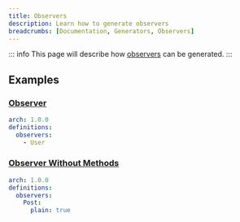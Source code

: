 ```yaml
---
title: Observers
description: Learn how to generate observers
breadcrumbs: [Documentation, Generators, Observers]
---
```


::: info
This page will describe how [observers](https://laravel.com/docs/10.x/eloquent#observers) can be generated.
:::

## Examples

### [Observer](https://laravel.com/docs/10.x/eloquent#observers)

```yaml
arch: 1.0.0
definitions:
  observers:
    - User
```

### [Observer Without Methods](https://laravel.com/docs/10.x/eloquent#observers)

```yaml
arch: 1.0.0
definitions:
  observers:
    Post:
      plain: true
```
